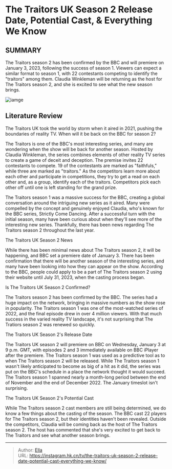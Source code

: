 # The Traitors UK Season 2 Release Date, Potential Cast, &amp; Everything We Know


## SUMMARY 



  The Traitors season 2 has been confirmed by the BBC and will premiere on January 3, 2023, following the success of season 1.   Viewers can expect a similar format to season 1, with 22 contestants competing to identify the &#34;traitors&#34; among them.   Claudia Winkleman will be returning as the host for The Traitors season 2, and she is excited to see what the new season brings.  

![iamge](https://static1.srcdn.com/wordpress/wp-content/uploads/2023/06/the-traitors-uk-cast.jpg)

## Literature Review
The Traitors UK took the world by storm when it aired in 2021, pushing the boundaries of reality TV. When will it be back on the BBC for season 2?




The Traitors is one of the BBC&#39;s most interesting series, and many are wondering when the show will be back for another season. Hosted by Claudia Winkleman, the series combines elements of other reality TV series to create a game of deceit and deception. The premise invites 22 contestants to compete. 19 of the contestants are marked as &#34;faithfuls,&#34; while three are marked as &#34;traitors.&#34; As the competitors learn more about each other and participate in competitions, they try to get a read on each other and, as a group, identify each of the traitors. Competitors pick each other off until one is left standing for the grand prize.




The Traitors season 1 was a massive success for the BBC, creating a global conversation around the intriguing new series as it aired. Many were compelled by the concept and genuinely enjoyed Claudia, who&#39;s known for the BBC series, Strictly Come Dancing. After a successful turn with the initial season, many have been curious about when they&#39;ll see more of the interesting new series. Thankfully, there has been news regarding The Traitors season 2 throughout the last year.


 The Traitors UK Season 2 News 
          

While there has been minimal news about The Traitors season 2, it will be happening, and BBC set a premiere date of January 3. There has been confirmation that there will be another season of the interesting series, and many have been looking into how they can appear on the show. According to the BBC, people could apply to be a part of The Traitors season 2 using their website until July 31, 2023, when the casting process began.






 Is The Traitors UK Season 2 Confirmed? 
          

The Traitors season 2 has been confirmed by the BBC. The series had a huge impact on the network, bringing in massive numbers as the show rose in popularity. The Traitors season 1 was one of the most-watched series of 2022, and the final episode drew in over 4 million viewers. With that much success in the varied reality TV landscape, it&#39;s not surprising that The Tratiors season 2 was renewed so quickly.



 The Traitors UK Season 2&#39;s Release Date 
          

The Traitors UK season 2 will premiere on BBC on Wednesday, January 3 at 9 p.m. GMT, with episodes 2 and 3 immediately available on BBC iPlayer after the premiere. The Traitors season 1 was used as a predictive tool as to when The Traitors season 2 will be released. While The Traitors season 1 wasn&#39;t likely anticipated to become as big of a hit as it did, the series was put on the BBC&#39;s schedule in a place the network thought it would succeed. The Traitors season 1 spanned nearly a month-long period between the end of November and the end of December 2022. The January timeslot isn&#39;t surprising.






 The Traitors UK Season 2&#39;s Potential Cast 

 

While The Traitors season 2 cast members are still being determined, we do know a few things about the casting of the season. The BBC cast 22 players for The Traitors season 2, but their identities haven&#39;t been revealed. Outside the competitors, Claudia will be coming back as the host of The Traitors season 2. The host has commented that she&#39;s very excited to get back to The Traitors and see what another season brings.



---

> Author: [Ella](https://instagram.hk.cn/)  
> URL: https://instagram.hk.cn/tv/the-traitors-uk-season-2-release-date-potential-cast-everything-we-know/  

